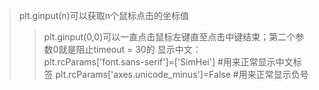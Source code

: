 > plt.ginput(n)可以获取n个鼠标点击的坐标值   
>> plt.ginput(0,0)可以一直点击鼠标左键直至点击中键结束；第二个参数0就是阻止timeout = 30的
> 显示中文：  
>> plt.rcParams['font.sans-serif']=['SimHei'] #用来正常显示中文标签
>>plt.rcParams['axes.unicode_minus']=False #用来正常显示负号
